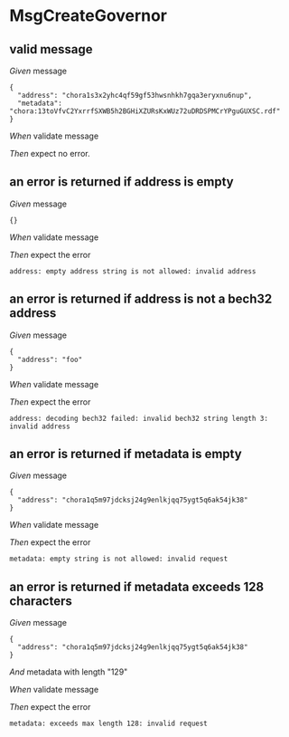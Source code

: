 # MsgCreateGovernor

## valid message

_Given_ message

```
{
  "address": "chora1s3x2yhc4qf59gf53hwsnhkh7gqa3eryxnu6nup",
  "metadata": "chora:13toVfvC2YxrrfSXWB5h2BGHiXZURsKxWUz72uDRDSPMCrYPguGUXSC.rdf"
}
```

_When_ validate message

_Then_ expect no error.

## an error is returned if address is empty

_Given_ message

```
{}
```

_When_ validate message

_Then_ expect the error

```
address: empty address string is not allowed: invalid address
```

## an error is returned if address is not a bech32 address

_Given_ message

```
{
  "address": "foo"
}
```

_When_ validate message

_Then_ expect the error

```
address: decoding bech32 failed: invalid bech32 string length 3: invalid address
```

## an error is returned if metadata is empty

_Given_ message

```
{
  "address": "chora1q5m97jdcksj24g9enlkjqq75ygt5q6ak54jk38"
}
```

_When_ validate message

_Then_ expect the error

```
metadata: empty string is not allowed: invalid request
```

## an error is returned if metadata exceeds 128 characters

_Given_ message

```
{
  "address": "chora1q5m97jdcksj24g9enlkjqq75ygt5q6ak54jk38"
}
```

_And_ metadata with length "129"

_When_ validate message

_Then_ expect the error

```
metadata: exceeds max length 128: invalid request
```
